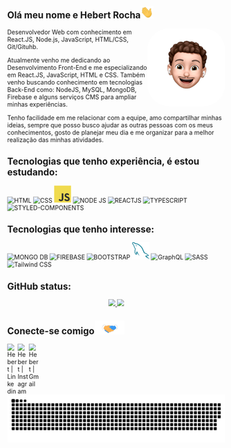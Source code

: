 <h2 align="left">Olá meu nome e Hebert Rocha<img src="https://github.com/SatYu26/SatYu26/blob/master/Assets/Hi.gif" height="29px"></h2>

<img align="right" alt="Hebert-pic" height="180" style="border-radius:50px;" src="https://github.com/Hebert324/Hebert324/blob/main/images/Memoji%20com%20borda%20branca.png?width=676&height=676">

<p>
Desenvolvedor Web com conhecimento em React.JS, Node.js, JavaScript, HTML/CSS, Git/Gituhb.

Atualmente venho me dedicando ao Desenvolvimento Front-End e me especializando em React.JS, JavaScript, HTML e CSS. Também venho buscando conhecimento em tecnologias Back-End como: NodeJS, MySQL, MongoDB, Firebase e alguns serviços CMS para ampliar minhas experiências.
 
Tenho facilidade em me relacionar com a equipe, amo compartilhar minhas ideias, sempre que posso busco ajudar as outras pessoas com os meus conhecimentos, gosto de planejar meu dia e me organizar para a melhor realização das minhas atividades.
</p>

<h2>Tecnologias que tenho experiência, é estou estudando:</h2>

<img src="https://i.pinimg.com/originals/c5/73/ff/c573ff5552d6da9a1d28ec4e27cd1445.png" alt="HTML" width="40" height="40" style="max-width:100%;"></img>
<img src="https://i.pinimg.com/originals/b8/48/d5/b848d5d9bb221592064de0f356f61676.png" alt="CSS" width="40" height="40" style="max-width:100%;"></img>
<img src="https://raw.githubusercontent.com/devicons/devicon/master/icons/javascript/javascript-original.svg" alt="JAVASCRIPT" width="40" height="40" style="max-width:100%;"></img>
<img src="https://cdn4.iconfinder.com/data/icons/logos-and-brands/512/233_Node_Js_logo-256.png" alt="NODE JS" width="40" height="40" style="max-width:100%;"></img>
<img src="https://cdn4.iconfinder.com/data/icons/logos-3/600/React.js_logo-256.png" alt="REACTJS" width="40" height="40" style="max-width:100%;"></img>
<img src="https://i.pinimg.com/originals/de/67/94/de67947ca874ad4f75db38b01f061a84.png" alt="TYPESCRIPT" width="40" height="40" style="max-width:100%;"></img>
<img src="https://cdn-icons-png.flaticon.com/512/599/599368.png" alt="STYLED-COMPONENTS" width="40" height="40" style="max-width:100%;"></img>

<h2>Tecnologias que tenho interesse:</h2>

<img src="https://i.pinimg.com/originals/f1/11/2c/f1112c450b49753109b132bf8542cf49.png" alt="MONGO DB" width="40" height="40" style="max-width:100%;"></img>
<img src="https://jafapps.com.br/wp-content/uploads/2019/01/jafapps_.png" alt="FIREBASE" width="40" height="40" style="max-width:100%;"></img>
<img src="https://i.pinimg.com/originals/a4/e2/6a/a4e26a86c68e866d645d5a5607a7e9e2.png" alt="BOOTSTRAP" width="40" height="40" style="max-width:100%;"></img>
<img src="https://github.com/Hebert324/Hebert324/blob/main/images/mysql.png?raw=true" alt="MySQL" width="40" height="40" style="max-width:100%;"></img>
<img src="https://upload.wikimedia.org/wikipedia/commons/thumb/1/17/GraphQL_Logo.svg/2048px-GraphQL_Logo.svg.png" alt="GraphQL" width="40" height="40" style="max-width:100%;"></img>
<img src="https://sass-lang.com/assets/img/logos/logo-b6e1ef6e.svg" alt="SASS" width="40" height="40" style="max-width:100%;"></img>
<img src="https://upload.wikimedia.org/wikipedia/commons/thumb/d/d5/Tailwind_CSS_Logo.svg/2048px-Tailwind_CSS_Logo.svg.png" alt="Tailwind CSS" width="40" height="40" style="max-width:100%;"></img>

<!-- <img align="right" alt="itadori-gif" width="220px" src="https://media1.giphy.com/media/WyuSXEOPDHMVhkitf6/giphy.gif"> -->

<h2>GitHub status:</h2>

<div align="center">
  <a href="https://github.com/anuraghazra/convoychat">
  <img width="400px" src="https://github-readme-stats.vercel.app/api/top-langs/?username=Hebert324&hide=html&layout=compact&theme=apprentice&hide_border=true" />
</a>
<a href="https://github.com/anuraghazra/github-readme-stats">
  <img width="400px" src="https://github-readme-stats.vercel.app/api?username=Hebert324&theme=apprentice&hide_border=true" />
</a> 
</div>
  
<h2>Conecte-se comigo<img src="https://github.com/SatYu26/SatYu26/blob/master/Assets/Handshake.gif" height="32px"></h2>

  <a href="https://www.linkedin.com/in/hebert-rc">
    <img align="left" alt="Hebert | Linkedin" width="24px" src="https://i.pinimg.com/originals/30/c4/53/30c453b7f5fbdb09ea0cb42a5dc7a6e5.png" />
  </a> &nbsp;&nbsp;
  <a href="https://www.instagram.com/hebert.rc/">
    <img align="left" alt="Hebert | Instagram" width="26px" src="https://i.pinimg.com/originals/4a/8c/23/4a8c23476a7c20c5bee2a752a6f96e9e.png" />
  </a> &nbsp;&nbsp;
<!--   <a href="https://www.youtube.com/channel/UCIGhuN-sgEiVoAVwAJte8Bw">
    <img align="left" alt="Hebert | Youtube" width="26px" src="https://i.pinimg.com/originals/ca/6d/67/ca6d67e60f758d352745329b283e8f32.png" />
  </a> &nbsp;&nbsp; -->
  <a href="mailto:hebertrocha76@gmail.com">
    <img align="left" alt="Hebert | Gmail" width="26px" src="https://i.pinimg.com/originals/2c/1a/75/2c1a7560c88ea83e6b2593cd07af8ad8.png" />
  </a>
  
![Snake animation](https://github.com/Hebert324/Hebert324/blob/output/github-contribution-grid-snake.svg)
